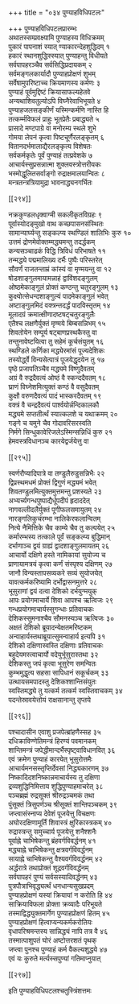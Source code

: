+++
title = "०३४ पुण्याहविधिपटलः"

+++
पुण्याहविधिपटलप्रारम्भः  
अथातस्सम्प्रवक्ष्यामि पुण्याहस्य विधिक्रमम्  
पुकारं पापनाशं स्यात् ण्याकारन्देहशुद्धिदम् १  
हकारं स्थानशुद्धिस्स्यात् पुण्याहन्तु विधीयते  
सर्वपापहरञ्चैव सर्वसिद्धिप्रदायकम् २  
सर्वमङ्गलकार्यादौ पुण्याहप्रोक्षणं शुभम्  
सर्वेषामुपरिष्टाच्च क्रियमाणस्य कर्मणः ३  
पुण्याहं पूर्वमुद्दिष्टं क्रियासाफल्यहेतवे  
अन्यथाशिवतुल्योऽपि विघ्नैरेवाभिभूयते ४  
पुण्याहजलसङ्कीर्णं यस्मिन्कर्मणि नास्ति हि  
तत्कर्म्मविफलं प्राहुः भूतप्रेतैः प्रबाद्ध्यते ५  
प्रासादे मण्टपाग्रे वा मनोरम्य स्थले शुभे  
गोमया लेपनं कृत्वा पिष्टचूर्णैरलङ्कृतम् ६  
वितानदर्भमालाद्यैरलङ्कृत्य विशेषतः  
सर्वकर्मकृतेः पूर्वं पुण्याहं तत्प्रवेशके ७  
आचार्यस्सुप्रसन्नात्मा शुक्लवस्त्रोत्तरीयकः  
भस्मोद्धूलितसर्वाङ्गो रुद्राक्षमालयान्वितः ८  
मन्त्रतन्त्रत्रियामुद्रा भावनाद्ध्यनगर्भितः  

[[२९४]]  

नक्रकुण्डलधृक्वाग्मी सकलीकृतविग्रहः ९  
पूर्वास्योदङ्मुखो वाथ कच्छपासनसंस्थितः  
सामान्यार्घ्यन्तु सङ्कल्प्य स्थण्डिलं शालिभिः कुरु १०  
उत्तमं द्रोणमेवोक्तम्मद्ध्यमन्तु तदर्द्धकम्  
कन्यसञ्चाढकं विद्धि त्रिविधं परिभाषते ११  
तन्मद्ध्ये पद्ममालिख्य दर्भैः पुष्पैः परिस्तरेत्  
सौवर्णं राजतन्ताम्रं कांस्यं वा मृण्मयन्तु वा १२  
षोडशाङ्गुलमायामन्नाहं द्वाविंशदङ्गुलम्  
ओष्ठमेकाङ्गुलं प्रोक्तं कण्ठन्तु चतुरङ्गुलम् १३  
कुक्ष्योत्सेधन्दशाङ्गुल्यं पादमेकाङ्गुलं भवेत्  
अष्टाङ्गुलमिदं वक्त्रन्तदर्द्धं पादविस्तृतम् १४  
मूलादग्रं क्रमात्क्षीणादष्टषट्चतुरङ्गुलैः  
एतैश्च लक्षणैर्युक्तं मृण्मये बिम्बसन्निभम् १५  
शिवतोयेन सम्पूर्य षट्बाणप्रस्थकैस्तु वा  
तन्तुनावेष्टयित्वा तु सहेमं कूर्चसंयुतम् १६  
स्थण्डिले कर्णिका मद्ध्येरमांसं पूज्यदेशिकः  
तस्योर्द्ध्वे विन्यसेत्पात्रं पूजयेद्धृदयेन तु १७  
पृष्ठे प्रजापतिञ्चैव मद्ध्यमे विष्णुदैवतम्  
अग्रं वै रुद्रदैवत्यं ओष्ठं वै स्कन्ददैवतम् १८  
घ्राणं विघ्नेशमित्युक्तं कण्ठं वै वसुदैवतम्  
कुक्षौ वरुणदैवत्यं पादं भास्करदैवतम् १९  
वक्त्रं वै चन्द्रदैवत्यं पार्श्वयोर्न्नन्दिकालकौ  
मद्ध्यमे सप्ततीर्त्थं स्यात्कलशे च यथाक्रमम् २०  
गङ्गे च यमुने चैव गोदावरिसरस्वति  
निर्मगे सिन्धुकावेरिजलेऽस्मिन्सन्निधिं कुरु २१  
हेमवस्त्रविधानञ्च कारयेद्वर्जयेत्तु वा  

[[२९५]]  

स्वर्णरौप्यादिपात्रे वा तण्डुलैरुडुसन्निभैः २२  
द्विप्रस्थमधमं प्रोक्तं द्विगुणं मद्ध्यमं भवेत्  
शिवतण्डुलमित्युक्तमुत्तमन्तु प्रशस्यते २३  
अभ्यर्च्यगन्धपुष्पाद्यैर्धूपदीपं हृदाददेत्  
नागवल्लीदलैर्युक्तं पूगीफलसमायुतम् २४  
नारङ्गलिकुचंरम्भा नालिकेरफलान्वितम्  
नित्ये नैमित्तिके चैव काम्ये चैव तु कल्पयेत् २५  
कर्मारम्भस्य तत्काले पूर्वं सङ्कल्प्य बुद्धिमान्  
दर्भाणाञ्च द्वयं ग्राह्यं द्वादशाङ्गुलमायतम् २६  
आचार्यो दक्षिणे हस्ते नामिकायां सुयोज्य च  
प्राणायामत्रयं कृत्वा कर्णं संस्पृश्य दक्षिणम् २७  
जानौ विन्यस्तापसव्यकरे सव्यं सुयोजयेत्  
यावत्कर्मकरिष्यामि दर्भोद्वासनमुत्तरे २८  
भूसुराणां द्वयं दत्वा देशिको दर्भयुग्मयुक्  
आपः प्रयोगमाचार्ये शिवा आपश्च ऋत्विजः २९  
गन्धप्रयोगमाचार्यस्सुगन्धाः प्रतिवाचकः  
देशिकस्सुमनाश्चैव सौमनस्यञ्च ऋत्विजः ३०  
अक्षतं देशिको ब्रूयादन्येक्षतमरिष्टकम्  
अन्वाहार्यस्तथाब्रूयात्सुमन्वाहार्य इत्यपि ३१  
देशिको दक्षिणास्वस्ति दक्षिणाः प्रतिवाचकः  
बहुदेयमस्त्वाचार्यो वदेयुर्भूसुरास्तथा ३२  
देशिकस्तु जपं कृत्वा भूसुरेण समन्वितः  
कुम्भमुद्धृत्य सहसा सापिधानं सकूर्चकम् ३३  
उत्थायसमपादस्तु देशिकश्शान्तिसंयुतः  
स्वस्तिमद्ध्ये तु यत्कर्म तत्कर्म स्वस्तिवाचकम् ३४  
पदन्तेस्रावयेत्तोयं राक्षसानान्तु तृप्तये  

[[२९६]]  

पश्चादासीन एवाशु प्रजपेत्ब्रांहणैस्सह ३५  
दधिक्राविण्णेतिमन्त्रं हिरण्यं पवमानकम्  
शान्तिमन्त्रं जपेद्धीमान्दर्भैस्पृष्ट्वाविधानवित् ३६  
एवं क्रमेण पुण्याहं कारयेत् भूसुरोत्तमैः  
आचार्यमनसस्तृप्तिर्देवसां निद्ध्यकारणम् ३७  
निष्कादिदशनिष्कान्नमाचार्यस्य तु दक्षिणा  
द्रव्यशुद्धिनिमित्ताय शुद्धिपुण्याहमाचरेत् ३८  
पञ्चब्रह्मं रुद्रसूक्तं श्रीरुद्रञ्चमकं तथा  
पुंसूक्तं त्रिसुपर्णञ्च श्रीसूक्तं शान्तिपञ्चकम् ३९  
जप्त्वासंस्नाप्य देवेशं पूजयेत्तु विचक्षणः  
अघोरदक्षिणामूर्तिं शिवास्त्रं क्षुरिकास्त्रकम् ४०  
रुद्रास्त्रन्तु समुच्चार्य पूजयेत्तु शनैश्शनैः  
पूर्वाह्ने चाभिषेकन्तु ब्रंहवर्गविवर्द्धनम् ४१  
मद्ध्याह्ने चाभिषेकन्तु क्षत्रवर्गविवर्द्धनम्  
सायाह्ने चाभिषेकन्तु वैश्यवर्गविवर्द्धनम् ४२  
अर्द्धरात्रे तथाप्रोक्तं शूद्रवर्गविवर्द्धनम्  
सर्वपापहरं पुण्यं सर्वसस्यादिवर्द्धनम् ४३  
पुत्रपौत्राभिवृद्ध्यर्त्थं धनधान्यसुखप्रदम्  
पुण्याहप्रोक्षणं यस्यां क्रियायां न करोति हि ४४  
साक्रियाविफला प्रोक्ता क्रव्यादैः परिभूयते  
तस्माद्विद्ध्युक्तमार्गेण पुण्याहप्रोक्षणं हितम् ४५  
पुण्याहप्रोक्षणं हित्वाप्यन्यकर्मकरोतियः  
वृधापरिश्रमन्तस्य सान्निद्ध्यं नापि तत्र वै ४६  
तस्मात्पाशुपतं घोरं अष्टोत्तरशतं पृथक्  
जप्त्वा पुनश्च पुण्याहं कर्म वैकल्यशुद्धये ४७  
एवं यः कुरुते मर्त्यस्सपुण्यां गतिमाप्नुयात्  

[[२९७]]  

इति पुण्याहविधिपटलश्चतुस्त्रिंशत्तमः  
